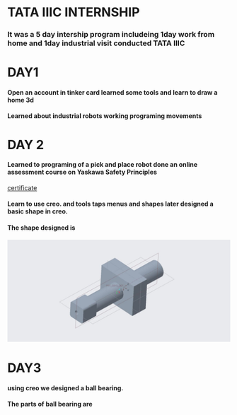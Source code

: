 # TATA IIIC INTERNSHIP
### It was a 5 day intership program includeing 1day work from home and 1day industrial visit conducted TATA IIIC

# DAY1
#### Open an account in tinker card  learned some tools and learn to draw a home 3d
#### Learned about industrial robots working programing movements
# DAY 2
#### Learned to programing of a pick and place robot done an online assessment course on Yaskawa Safety Principles
[certificate](https://github.com/Aryaahh/intenship/blob/main/MTEC%20CertificateAbsorbFields.pdf)
#### Learn to use creo. and tools taps menus and shapes later designed a basic shape in creo.
#### The shape designed is 
![](https://github.com/Aryaahh/intenship/blob/main/IMG-20240130-WA0002.jpg)
# DAY3
#### using creo we designed a ball bearing.
#### The parts of ball bearing are
![]()
![]()


